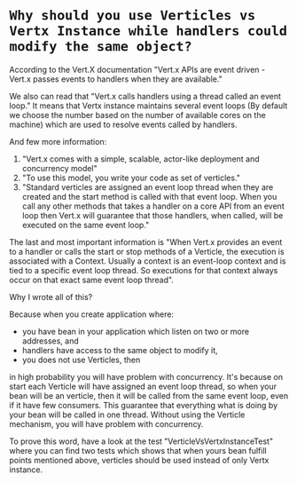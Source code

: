 # `Why should you use Verticles vs Vertx Instance while handlers could modify the same object?`

According to the Vert.X documentation "Vert.x APIs are event driven - Vert.x passes events to handlers when they are available."

We also can read that "Vert.x calls handlers using a thread called an event loop." It means that Vertx instance maintains several event loops (By default we choose the number based on the number of available cores on the machine) which are used to resolve events called by handlers.

And few more information:
 1. "Vert.x comes with a simple, scalable, actor-like deployment and concurrency model"
 2. "To use this model, you write your code as set of verticles."
 3. "Standard verticles are assigned an event loop thread when they are created and the start method is called with that event loop. When you call any other methods that takes a handler on a core API from an event loop then Vert.x will guarantee that those handlers, when called, will be executed on the same event loop." 

The last and most important information is "When Vert.x provides an event to a handler or calls the start or stop methods of a Verticle, the execution is associated with a Context. Usually a context is an event-loop context and is tied to a specific event loop thread. So executions for that context always occur on that exact same event loop thread".
 
Why I wrote all of this? 
 
Because when you create application where:
* you have bean in your application which listen on two or more addresses, and
* handlers have access to the same object to modify it,
* you does not use Verticles, then

in high probability you will have problem with concurrency. It's because on start each Verticle will have assigned an event loop thread, so when your bean will be an verticle, then it will be called from the same event loop, even if it have few consumers. This guarantee that everything what is doing by your bean will be called in one thread. Without using the Verticle mechanism, you will have problem with concurrency.

To prove this word, have a look at the test "VerticleVsVertxInstanceTest" where you can find two tests which shows that when yours bean fulfill points mentioned above, verticles should be used instead of only Vertx instance. 